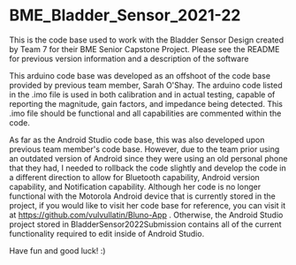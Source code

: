 # BME_Bladder_Sensor_2021-22
This is the code base used to work with the Bladder Sensor Design created by Team 7 for their BME Senior Capstone Project. Please see the README for previous version information and a description of the software  

This arduino code base was developed as an offshoot of the code base provided by previous team member, Sarah O'Shay. The arduino code listed in the .imo file is used in both calibration and in actual testing, capable of reporting the magnitude, gain factors, and impedance being detected. This .imo file should be functional and all capabilities are commented within the code.

As far as the Android Studio code base, this was also developed upon previous team member's code base. However, due to the team prior using an outdated version of Android since they were using an old personal phone that they had, I needed to rollback the code slightly and develop the code in a different direction to allow for Bluetooth capability, Android version capability, and Notification capability. Although her code is no longer functional with the Motorola Android device that is currently stored in the project, if you would like to visit her code base for reference, you can visit it at https://github.com/vulvullatin/Bluno-App . Otherwise, the Android Studio project stored in BladderSensor2022Submission contains all of the current functionality required to edit inside of Android Studio.  

Have fun and good luck! :)
